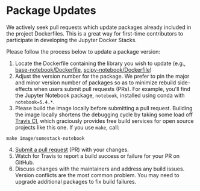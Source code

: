 # Package Updates

We actively seek pull requests which update packages already included in the project Dockerfiles. This is a great way for first-time contributors to participate in developing the Jupyter Docker Stacks.

Please follow the process below to update a package version:

1. Locate the Dockerfile containing the library you wish to update (e.g., [base-notebook/Dockerfile](https://github.com/jupyter/docker-stacks/blob/master/base-notebook/Dockerfile), [scipy-notebook/Dockerfile](https://github.com/jupyter/docker-stacks/blob/master/scipy-notebook/Dockerfile))
2. Adjust the version number for the package. We prefer to pin the major and minor version number of packages so as to minimize rebuild side-effects when users submit pull requests (PRs). For example, you'll find the Jupyter Notebook package, `notebook`, installed using conda with `notebook=5.4.*`.
3. Please build the image locally before submitting a pull request. Building the image locally shortens the debugging cycle by taking some load off [Travis CI](http://travis-ci.org/), which graciously provides free build services for open source projects like this one. If you use `make`, call:
```
make image/somestack-notebook
```
4. [Submit a pull request](https://github.com/PointCloudLibrary/pcl/wiki/A-step-by-step-guide-on-preparing-and-submitting-a-pull-request) (PR) with your changes.
5. Watch for Travis to report a build success or failure for your PR on GitHub.
6. Discuss changes with the maintainers and address any build issues. Version conflicts are the most common problem. You may need to upgrade additional packages to fix build failures.
